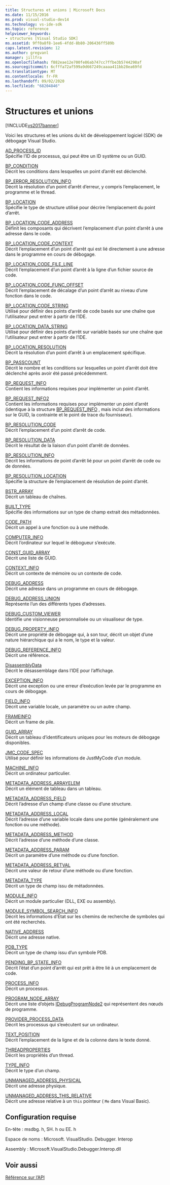 ```yaml
---
title: Structures et unions | Microsoft Docs
ms.date: 11/15/2016
ms.prod: visual-studio-dev14
ms.technology: vs-ide-sdk
ms.topic: reference
helpviewer_keywords:
- structures [Visual Studio SDK]
ms.assetid: 9ff0a8f8-1ee6-4fdd-8b80-206436ff589b
caps.latest.revision: 12
ms.author: gregvanl
manager: jillfra
ms.openlocfilehash: f882eae12e700fe86ab747cc7ffbe3b5744298af
ms.sourcegitcommit: 6cfffa72af599a9d667249caaaa411bb28ea69fd
ms.translationtype: MT
ms.contentlocale: fr-FR
ms.lasthandoff: 09/02/2020
ms.locfileid: "68204846"
---
```

# <a name="structures-and-unions"></a>Structures et unions
[!INCLUDE[vs2017banner](../../../includes/vs2017banner.md)]

Voici les structures et les unions du kit de développement logiciel (SDK) de débogage Visual Studio.  
  
 [AD_PROCESS_ID](../../../extensibility/debugger/reference/ad-process-id.md)  
 Spécifie l’ID de processus, qui peut être un ID système ou un GUID.  
  
 [BP_CONDITION](../../../extensibility/debugger/reference/bp-condition.md)  
 Décrit les conditions dans lesquelles un point d’arrêt est déclenché.  
  
 [BP_ERROR_RESOLUTION_INFO](../../../extensibility/debugger/reference/bp-error-resolution-info.md)  
 Décrit la résolution d’un point d’arrêt d’erreur, y compris l’emplacement, le programme et le thread.  
  
 [BP_LOCATION](../../../extensibility/debugger/reference/bp-location.md)  
 Spécifie le type de structure utilisé pour décrire l’emplacement du point d’arrêt.  
  
 [BP_LOCATION_CODE_ADDRESS](../../../extensibility/debugger/reference/bp-location-code-address.md)  
 Définit les composants qui décrivent l’emplacement d’un point d’arrêt à une adresse dans le code.  
  
 [BP_LOCATION_CODE_CONTEXT](../../../extensibility/debugger/reference/bp-location-code-context.md)  
 Décrit l’emplacement d’un point d’arrêt qui est lié directement à une adresse dans le programme en cours de débogage.  
  
 [BP_LOCATION_CODE_FILE_LINE](../../../extensibility/debugger/reference/bp-location-code-file-line.md)  
 Décrit l’emplacement d’un point d’arrêt à la ligne d’un fichier source de code.  
  
 [BP_LOCATION_CODE_FUNC_OFFSET](../../../extensibility/debugger/reference/bp-location-code-func-offset.md)  
 Décrit l’emplacement de décalage d’un point d’arrêt au niveau d’une fonction dans le code.  
  
 [BP_LOCATION_CODE_STRING](../../../extensibility/debugger/reference/bp-location-code-string.md)  
 Utilisé pour définir des points d’arrêt de code basés sur une chaîne que l’utilisateur peut entrer à partir de l’IDE.  
  
 [BP_LOCATION_DATA_STRING](../../../extensibility/debugger/reference/bp-location-data-string.md)  
 Utilisé pour définir des points d’arrêt sur variable basés sur une chaîne que l’utilisateur peut entrer à partir de l’IDE.  
  
 [BP_LOCATION_RESOLUTION](../../../extensibility/debugger/reference/bp-location-resolution.md)  
 Décrit la résolution d’un point d’arrêt à un emplacement spécifique.  
  
 [BP_PASSCOUNT](../../../extensibility/debugger/reference/bp-passcount.md)  
 Décrit le nombre et les conditions sur lesquelles un point d’arrêt doit être déclenché après avoir été passé précédemment.  
  
 [BP_REQUEST_INFO](../../../extensibility/debugger/reference/bp-request-info.md)  
 Contient les informations requises pour implémenter un point d’arrêt.  
  
 [BP_REQUEST_INFO2](../../../extensibility/debugger/reference/bp-request-info2.md)  
 Contient les informations requises pour implémenter un point d’arrêt (identique à la structure [BP_REQUEST_INFO](../../../extensibility/debugger/reference/bp-request-info.md) , mais inclut des informations sur le GUID, la contrainte et le point de trace du fournisseur).  
  
 [BP_RESOLUTION_CODE](../../../extensibility/debugger/reference/bp-resolution-code.md)  
 Décrit l’emplacement d’un point d’arrêt de code.  
  
 [BP_RESOLUTION_DATA](../../../extensibility/debugger/reference/bp-resolution-data.md)  
 Décrit le résultat de la liaison d’un point d’arrêt de données.  
  
 [BP_RESOLUTION_INFO](../../../extensibility/debugger/reference/bp-resolution-info.md)  
 Décrit les informations de point d’arrêt lié pour un point d’arrêt de code ou de données.  
  
 [BP_RESOLUTION_LOCATION](../../../extensibility/debugger/reference/bp-resolution-location.md)  
 Spécifie la structure de l’emplacement de résolution de point d’arrêt.  
  
 [BSTR_ARRAY](../../../extensibility/debugger/reference/bstr-array.md)  
 Décrit un tableau de chaînes.  
  
 [BUILT_TYPE](../../../extensibility/debugger/reference/built-type.md)  
 Spécifie des informations sur un type de champ extrait des métadonnées.  
  
 [CODE_PATH](../../../extensibility/debugger/reference/code-path.md)  
 Décrit un appel à une fonction ou à une méthode.  
  
 [COMPUTER_INFO](../../../extensibility/debugger/reference/computer-info.md)  
 Décrit l’ordinateur sur lequel le débogueur s’exécute.  
  
 [CONST_GUID_ARRAY](../../../extensibility/debugger/reference/const-guid-array.md)  
 Décrit une liste de GUID.  
  
 [CONTEXT_INFO](../../../extensibility/debugger/reference/context-info.md)  
 Décrit un contexte de mémoire ou un contexte de code.  
  
 [DEBUG_ADDRESS](../../../extensibility/debugger/reference/debug-address.md)  
 Décrit une adresse dans un programme en cours de débogage.  
  
 [DEBUG_ADDRESS_UNION](../../../extensibility/debugger/reference/debug-address-union.md)  
 Représente l’un des différents types d’adresses.  
  
 [DEBUG_CUSTOM_VIEWER](../../../extensibility/debugger/reference/debug-custom-viewer.md)  
 Identifie une visionneuse personnalisée ou un visualiseur de type.  
  
 [DEBUG_PROPERTY_INFO](../../../extensibility/debugger/reference/debug-property-info.md)  
 Décrit une propriété de débogage qui, à son tour, décrit un objet d’une nature hiérarchique qui a le nom, le type et la valeur.  
  
 [DEBUG_REFERENCE_INFO](../../../extensibility/debugger/reference/debug-reference-info.md)  
 Décrit une référence.  
  
 [DisassemblyData](../../../extensibility/debugger/reference/disassemblydata.md)  
 Décrit le désassemblage dans l’IDE pour l’affichage.  
  
 [EXCEPTION_INFO](../../../extensibility/debugger/reference/exception-info.md)  
 Décrit une exception ou une erreur d’exécution levée par le programme en cours de débogage.  
  
 [FIELD_INFO](../../../extensibility/debugger/reference/field-info.md)  
 Décrit une variable locale, un paramètre ou un autre champ.  
  
 [FRAMEINFO](../../../extensibility/debugger/reference/frameinfo.md)  
 Décrit un frame de pile.  
  
 [GUID_ARRAY](../../../extensibility/debugger/reference/guid-array.md)  
 Décrit un tableau d’identificateurs uniques pour les moteurs de débogage disponibles.  
  
 [JMC_CODE_SPEC](../../../extensibility/debugger/reference/jmc-code-spec.md)  
 Utilisé pour définir les informations de JustMyCode d’un module.  
  
 [MACHINE_INFO](../../../extensibility/debugger/reference/machine-info.md)  
 Décrit un ordinateur particulier.  
  
 [METADATA_ADDRESS_ARRAYELEM](../../../extensibility/debugger/reference/metadata-address-arrayelem.md)  
 Décrit un élément de tableau dans un tableau.  
  
 [METADATA_ADDRESS_FIELD](../../../extensibility/debugger/reference/metadata-address-field.md)  
 Décrit l’adresse d’un champ d’une classe ou d’une structure.  
  
 [METADATA_ADDRESS_LOCAL](../../../extensibility/debugger/reference/metadata-address-local.md)  
 Décrit l’adresse d’une variable locale dans une portée (généralement une fonction ou une méthode).  
  
 [METADATA_ADDRESS_METHOD](../../../extensibility/debugger/reference/metadata-address-method.md)  
 Décrit l’adresse d’une méthode d’une classe.  
  
 [METADATA_ADDRESS_PARAM](../../../extensibility/debugger/reference/metadata-address-param.md)  
 Décrit un paramètre d’une méthode ou d’une fonction.  
  
 [METADATA_ADDRESS_RETVAL](../../../extensibility/debugger/reference/metadata-address-retval.md)  
 Décrit une valeur de retour d’une méthode ou d’une fonction.  
  
 [METADATA_TYPE](../../../extensibility/debugger/reference/metadata-type.md)  
 Décrit un type de champ issu de métadonnées.  
  
 [MODULE_INFO](../../../extensibility/debugger/reference/module-info.md)  
 Décrit un module particulier (DLL, EXE ou assembly).  
  
 [MODULE_SYMBOL_SEARCH_INFO](../../../extensibility/debugger/reference/module-symbol-search-info.md)  
 Décrit les informations d’État sur les chemins de recherche de symboles qui ont été recherchés.  
  
 [NATIVE_ADDRESS](../../../extensibility/debugger/reference/native-address.md)  
 Décrit une adresse native.  
  
 [PDB_TYPE](../../../extensibility/debugger/reference/pdb-type.md)  
 Décrit un type de champ issu d’un symbole PDB.  
  
 [PENDING_BP_STATE_INFO](../../../extensibility/debugger/reference/pending-bp-state-info.md)  
 Décrit l’état d’un point d’arrêt qui est prêt à être lié à un emplacement de code.  
  
 [PROCESS_INFO](../../../extensibility/debugger/reference/process-info.md)  
 Décrit un processus.  
  
 [PROGRAM_NODE_ARRAY](../../../extensibility/debugger/reference/program-node-array.md)  
 Décrit une liste d’objets [IDebugProgramNode2](../../../extensibility/debugger/reference/idebugprogramnode2.md) qui représentent des nœuds de programme.  
  
 [PROVIDER_PROCESS_DATA](../../../extensibility/debugger/reference/provider-process-data.md)  
 Décrit les processus qui s’exécutent sur un ordinateur.  
  
 [TEXT_POSITION](../../../extensibility/debugger/reference/text-position.md)  
 Décrit l’emplacement de la ligne et de la colonne dans le texte donné.  
  
 [THREADPROPERTIES](../../../extensibility/debugger/reference/threadproperties.md)  
 Décrit les propriétés d’un thread.  
  
 [TYPE_INFO](../../../extensibility/debugger/reference/type-info.md)  
 Décrit le type d’un champ.  
  
 [UNMANAGED_ADDRESS_PHYSICAL](../../../extensibility/debugger/reference/unmanaged-address-physical.md)  
 Décrit une adresse physique.  
  
 [UNMANAGED_ADDRESS_THIS_RELATIVE](../../../extensibility/debugger/reference/unmanaged-address-this-relative.md)  
 Décrit une adresse relative à un `this` pointeur ( `Me` dans Visual Basic).  
  
## <a name="requirements"></a>Configuration requise  
 En-tête : msdbg. h, SH. h ou EE. h  
  
 Espace de noms : Microsoft. VisualStudio. Debugger. Interop  
  
 Assembly : Microsoft.VisualStudio.Debugger.Interop.dll  
  
## <a name="see-also"></a>Voir aussi  
 [Référence sur l’API](../../../extensibility/debugger/reference/api-reference-visual-studio-debugging.md)
